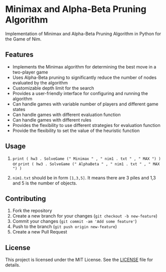 # Minimax and Alpha-Beta Pruning Algorithm

Implementation of Minimax and Alpha-Beta Pruning Algorithm in Python for the Game of Nim.

## Features
- Implements the Minimax algorithm for determining the best move in a two-player game
- Uses Alpha-Beta pruning to significantly reduce the number of nodes evaluated by the algorithm
- Customizable depth limit for the search
- Provides a user-friendly interface for configuring and running the algorithm
- Can handle games with variable number of players and different game states
- Can handle games with different evaluation function
- Can handle games with different rules 
- Provides the flexibility to use different strategies for evaluation function
- Provide the flexibility to set the value of the heuristic function



## Usage

1. `print ( hw3 . SolveGame (" Minimax " , " nim1 . txt " , " MAX ") )` or
    `print ( hw3 . SolveGame (" AlphaBeta " , " nim1 . txt " , " MAX ") )`

2. `nim1.txt` should be in form `[1,3,5]`. It means there are 3 piles and 1,3 and 5 is the number of objects.

## Contributing

1. Fork the repository
2. Create a new branch for your changes (`git checkout -b new-feature`)
3. Commit your changes (`git commit -am 'Add some feature'`)
4. Push to the branch (`git push origin new-feature`)
5. Create a new Pull Request

## License

This project is licensed under the MIT License. See the [LICENSE](LICENSE) file for details.
